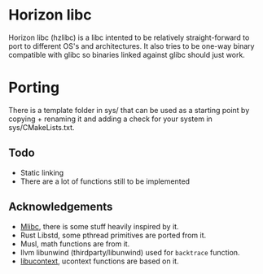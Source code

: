 # Horizon libc
Horizon libc (hzlibc) is a libc intented to be relatively straight-forward to port to different OS's and architectures.
It also tries to be one-way binary compatible with glibc so binaries linked against glibc should just work.

# Porting
There is a template folder in sys/ that can be used as a starting point by copying + renaming it and adding
a check for your system in sys/CMakeLists.txt.

## Todo
- Static linking
- There are a lot of functions still to be implemented

## Acknowledgements
- [Mlibc](https://github.com/managarm/mlibc), there is some stuff heavily inspired by it.
- Rust Libstd, some pthread primitives are ported from it.
- Musl, math functions are from it.
- llvm libunwind (thirdparty/libunwind) used for `backtrace` function.
- [libucontext](https://github.com/kaniini/libucontext), ucontext functions are based on it.
